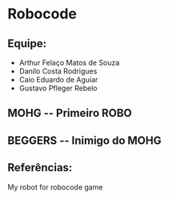 # Robocode

## Equipe: 

* Arthur Felaço Matos de Souza
* Danilo Costa Rodrigues
* Caio Eduardo de Aguiar
* Gustavo Pfleger Rebelo

## MOHG -- Primeiro ROBO

## BEGGERS -- Inimigo do MOHG

## Referências:

My robot for robocode game